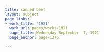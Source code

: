 ```yaml
---
title: canned beef
layout: subject
page_links:
- work_title: '1921'
  work_url: pages/works/1921
  page_title: Wednesday September  7, 1921
  page_anchor: page-1376

---
```

